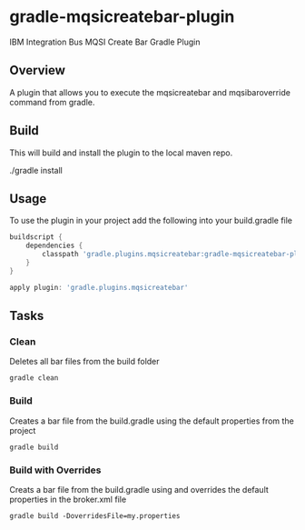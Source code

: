 # gradle-mqsicreatebar-plugin
IBM Integration Bus MQSI Create Bar Gradle Plugin

Overview
--------

A plugin that allows you to execute the mqsicreatebar and mqsibaroverride command from gradle.

Build
-----

This will build and install the plugin to the local maven repo.

./gradle install

Usage
-----

To use the plugin in your project add the following into your build.gradle file

```groovy
buildscript {
    dependencies {
        classpath 'gradle.plugins.mqsicreatebar:gradle-mqsicreatebar-plugin:1.0'
    }
}

apply plugin: 'gradle.plugins.mqsicreatebar'
```

Tasks
-----

### Clean ###
Deletes all bar files from the build folder

```
gradle clean
```

### Build ###
Creates a bar file from the build.gradle using the default properties from the project

```
gradle build
```

### Build with Overrides ###
Creats a bar file from the build.gradle using and overrides the default properties in the broker.xml file

```
gradle build -DoverridesFile=my.properties
```